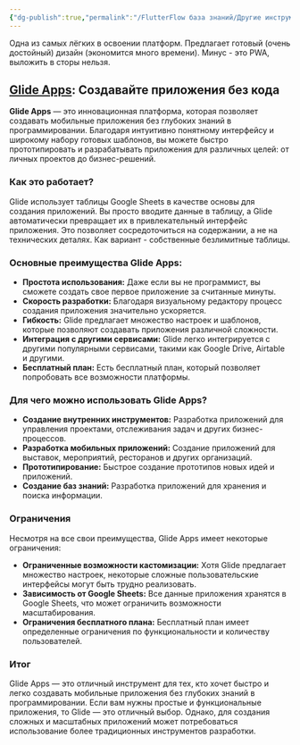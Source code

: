 ```yaml
---
{"dg-publish":true,"permalink":"/FlutterFlow база знаний/Другие инструменты/Glide/","created":"2024-12-05T09:45:47.119-03:00","updated":"2024-12-05T09:48:40.087-03:00"}
---
```


Одна из самых лёгких в освоении платформ. Предлагает готовый (очень достойный) дизайн (экономится много времени). Минус - это PWA, выложить в сторы нельзя.
## [Glide Apps](glideapps.com): Создавайте приложения без кода

**Glide Apps** — это инновационная платформа, которая позволяет создавать мобильные приложения без глубоких знаний в программировании. Благодаря интуитивно понятному интерфейсу и широкому набору готовых шаблонов, вы можете быстро прототипировать и разрабатывать приложения для различных целей: от личных проектов до бизнес-решений.

### Как это работает?

Glide использует таблицы Google Sheets в качестве основы для создания приложений. Вы просто вводите данные в таблицу, а Glide автоматически превращает их в привлекательный интерфейс приложения. Это позволяет сосредоточиться на содержании, а не на технических деталях.
Как вариант - собственные безлимитные таблицы.

### Основные преимущества Glide Apps:

- **Простота использования:** Даже если вы не программист, вы сможете создать свое первое приложение за считанные минуты.
- **Скорость разработки:** Благодаря визуальному редактору процесс создания приложения значительно ускоряется.
- **Гибкость:** Glide предлагает множество настроек и шаблонов, которые позволяют создавать приложения различной сложности.
- **Интеграция с другими сервисами:** Glide легко интегрируется с другими популярными сервисами, такими как Google Drive, Airtable и другими.
- **Бесплатный план:** Есть бесплатный план, который позволяет попробовать все возможности платформы.

### Для чего можно использовать Glide Apps?

- **Создание внутренних инструментов:** Разработка приложений для управления проектами, отслеживания задач и других бизнес-процессов.
- **Разработка мобильных приложений:** Создание приложений для выставок, мероприятий, ресторанов и других организаций.
- **Прототипирование:** Быстрое создание прототипов новых идей и приложений.
- **Создание баз знаний:** Разработка приложений для хранения и поиска информации.

### Ограничения

Несмотря на все свои преимущества, Glide Apps имеет некоторые ограничения:

- **Ограниченные возможности кастомизации:** Хотя Glide предлагает множество настроек, некоторые сложные пользовательские интерфейсы могут быть трудно реализовать.
- **Зависимость от Google Sheets:** Все данные приложения хранятся в Google Sheets, что может ограничить возможности масштабирования.
- **Ограничения бесплатного плана:** Бесплатный план имеет определенные ограничения по функциональности и количеству пользователей.

### Итог

Glide Apps — это отличный инструмент для тех, кто хочет быстро и легко создавать мобильные приложения без глубоких знаний в программировании. Если вам нужны простые и функциональные приложения, то Glide — это отличный выбор. Однако, для создания сложных и масштабных приложений может потребоваться использование более традиционных инструментов разработки.
